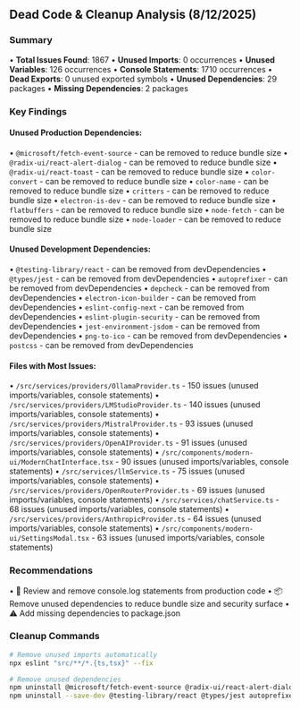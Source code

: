 ## Dead Code & Cleanup Analysis (8/12/2025)

### Summary
• **Total Issues Found**: 1867
• **Unused Imports**: 0 occurrences
• **Unused Variables**: 126 occurrences
• **Console Statements**: 1710 occurrences
• **Dead Exports**: 0 unused exported symbols
• **Unused Dependencies**: 29 packages
• **Missing Dependencies**: 2 packages

### Key Findings
#### Unused Production Dependencies:
• `@microsoft/fetch-event-source` - can be removed to reduce bundle size
• `@radix-ui/react-alert-dialog` - can be removed to reduce bundle size
• `@radix-ui/react-toast` - can be removed to reduce bundle size
• `color-convert` - can be removed to reduce bundle size
• `color-name` - can be removed to reduce bundle size
• `critters` - can be removed to reduce bundle size
• `electron-is-dev` - can be removed to reduce bundle size
• `flatbuffers` - can be removed to reduce bundle size
• `node-fetch` - can be removed to reduce bundle size
• `node-loader` - can be removed to reduce bundle size

#### Unused Development Dependencies:
• `@testing-library/react` - can be removed from devDependencies
• `@types/jest` - can be removed from devDependencies
• `autoprefixer` - can be removed from devDependencies
• `depcheck` - can be removed from devDependencies
• `electron-icon-builder` - can be removed from devDependencies
• `eslint-config-next` - can be removed from devDependencies
• `eslint-plugin-security` - can be removed from devDependencies
• `jest-environment-jsdom` - can be removed from devDependencies
• `png-to-ico` - can be removed from devDependencies
• `postcss` - can be removed from devDependencies

#### Files with Most Issues:
• `/src/services/providers/OllamaProvider.ts` - 150 issues (unused imports/variables, console statements)
• `/src/services/providers/LMStudioProvider.ts` - 140 issues (unused imports/variables, console statements)
• `/src/services/providers/MistralProvider.ts` - 93 issues (unused imports/variables, console statements)
• `/src/services/providers/OpenAIProvider.ts` - 91 issues (unused imports/variables, console statements)
• `/src/components/modern-ui/ModernChatInterface.tsx` - 90 issues (unused imports/variables, console statements)
• `/src/services/llmService.ts` - 75 issues (unused imports/variables, console statements)
• `/src/services/providers/OpenRouterProvider.ts` - 69 issues (unused imports/variables, console statements)
• `/src/services/chatService.ts` - 68 issues (unused imports/variables, console statements)
• `/src/services/providers/AnthropicProvider.ts` - 64 issues (unused imports/variables, console statements)
• `/src/components/modern-ui/SettingsModal.tsx` - 63 issues (unused imports/variables, console statements)

### Recommendations
• 🧹 Review and remove console.log statements from production code
• 📦 Remove unused dependencies to reduce bundle size and security surface
• ⚠️ Add missing dependencies to package.json

### Cleanup Commands
```bash
# Remove unused imports automatically
npx eslint "src/**/*.{ts,tsx}" --fix

# Remove unused dependencies
npm uninstall @microsoft/fetch-event-source @radix-ui/react-alert-dialog @radix-ui/react-toast color-convert color-name
npm uninstall --save-dev @testing-library/react @types/jest autoprefixer depcheck electron-icon-builder
```